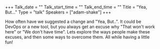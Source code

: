 +++
Talk_date = ""
Talk_start_time = ""
Talk_end_time = ""
Title = "Yea, But..."
Type = "talk"
Speakers = ["adam-shake"]
+++

How often have we suggested a change and "Yea, But..".  It could be DevOps or a new tool, but you always get an excuse why "That won't work here" or  "We don't have time".  Lets explore the ways people make these excuses, and then some ways to overcome them.  All while having a little fun!
